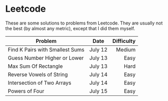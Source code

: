 # Leetcode

These are some solutions to problems from Leetcode.  They are usually not the best (by almost any metric), except that I did them myself.

|Problem | Date | Difficulty|
|--------|------|-----------:|
|Find K Pairs with Smallest Sums|July 12|Medium|
|Guess Number Higher or Lower|July 13|Easy|
|Max Sum Of Rectangle|July 13|Hard|
|Reverse Vowels of String|July 14|Easy|
|Intersection of Two Arrays|July 14|Easy|
|Powers of Four|July 15|Easy|


